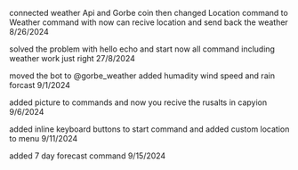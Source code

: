 connected weather Api and Gorbe coin then changed Location command to Weather command with now can recive location and send back the weather 8/26/2024

solved the problem with hello echo and start now all command including weather work just right 27/8/2024

moved the bot to @gorbe_weather added humadity wind speed and rain forcast 9/1/2024

added picture to commands and now you recive the rusalts in capyion 9/6/2024

added inline keyboard buttons to start command and added custom location to menu 9/11/2024

added 7 day forecast command 9/15/2024
